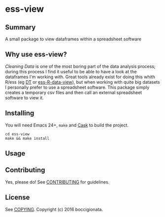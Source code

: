 # ess-view

## Summary

A small package to view dataframes within a spreadsheet software


## Why use ess-view?

*Cleaning Data* is one of the most boring part of the data analysis process; during this process
I find it useful to be able to have a look at the dataframes I'm working with.
Great tools already exist for doing this whith R/ess (eg [DT](http://rstudio.github.io/DT/) or [ess-R-data-view](https://github.com/myuhe/ess-R-data-view.el)),
but when working with quite big datasets I personally prefer to use a spreadsheet software.
 This package simply creates a temporary csv files and then call an external spreadsheet software to view it.
 
## Installing

You will need Emacs 24+, `make` and [Cask](https://github.com/cask/cask) to
build the project.

    cd ess-view
    make && make install



## Usage

	


## Contributing

Yes, please do! See [CONTRIBUTING][] for guidelines.

## License

See [COPYING][]. Copyright (c) 2016 boccigionata.


[CONTRIBUTING]: ./CONTRIBUTING.md
[COPYING]: ./COPYING

